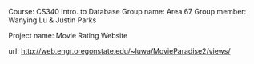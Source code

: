 Course: CS340 Intro. to Database
Group name: Area 67
Group member: Wanying Lu & Justin Parks

Project name: Movie Rating Website

url: http://web.engr.oregonstate.edu/~luwa/MovieParadise2/views/
